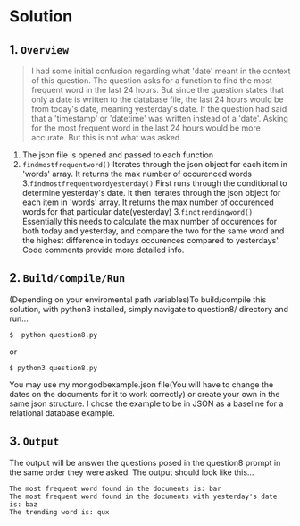 # Solution

## 1. `Overview`
>I had some initial confusion regarding what 'date' meant in the context of this question. The question asks for a function to find the most frequent word in the last 24 hours. But since the question states that only a date is written to the database file, the last 24 hours would be from today's date, meaning yesterday's date. If the question had said that a 'timestamp' or 'datetime' was written instead of a 'date'. Asking for the most frequent word in the last 24 hours would be more accurate. But this is not what was asked.

1. The json file is opened and passed to each function
2. ```findmostfrequentword()``` Iterates through the json object for each item in 'words' array. It returns the max number of occurenced words
3.```findmostfrequentwordyesterday()``` First runs through the conditional to determine yesterday's date. It then iterates through the json object for each item in 'words' array. It returns the max number of occurenced words for that particular date(yesterday)
3.```findtrendingword()``` Essentially this needs to calculate the max number of occurences for both today and yesterday, and compare the two for the same word and the highest difference in todays occurences compared to yesterdays'. Code comments provide more detailed info.

## 2. `Build/Compile/Run`
(Depending on your enviromental path variables)To build/compile this solution, with python3 installed, simply navigate to question8/ directory and run...

    $  python question8.py

or

    $ python3 question8.py

You may use my mongodbexample.json file(You will have to change the dates on the documents for it to work correctly) or create your own in the same json structure. I chose the example to be in JSON as a baseline for a relational database example.

## 3. `Output`
The output will be answer the questions posed in the question8 prompt in the same order they were asked. The output should look like this...

```
The most frequent word found in the documents is: bar
The most frequent word found in the documents with yesterday's date is: baz
The trending word is: qux
```
